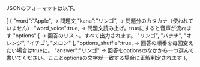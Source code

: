 JSONのフォーマットは以下。

[
   {
      "word":"Apple", -> 問題文
      "kana":"リンゴ", -> 問題分のカタカナ（使われていません）
      "word_voice":true, -> 問題文読み上げ。trueにすると音声が流れます
      "options":[ -> 回答のリスト。すべて出力されます。
         "リンゴ",
         "バナナ",
         "オレンジ",
         "イチゴ",
         "メロン"
      ],
      "options_shuffle":true, -> 回答の順番を毎回変えたい場合はtrueに。
      "answer":"リンゴ" -> 回答をoptionsのなかから一つ選んで書いてください。こことoptionsの文字が一致する場合に正解判定されます
   },
